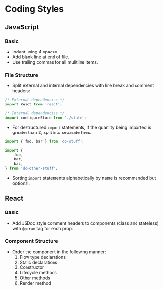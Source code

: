 # Coding Styles

## JavaScript
### Basic
- Indent using 4 spaces.
- Add blank line at end of file.
- Use trailing commas for all mulitline items.

### File Structure
- Split external and internal dependencies with line break and comment headers:
```javascript
/* External dependencies */
import React from 'react';

/* Internal dependencies */
import configureStore from './state';
```

- For destructured `import` statements, if the quantity being imported is greater than 2, split into separate lines:
```javascript
import { foo, bar } from 'do-stuff';

import {
    foo,
    bar,
    baz,
} from 'do-other-stuff';
```
- Sorting `import` statements alphabetically by name is recommended but optional.

## React
### Basic
- Add JSDoc style comment headers to components (class and stateless) with `@param` tag for each prop.

### Component Structure
- Order the component in the following manner:
    1. Flow type declarations
    2. Static declarations
    3. Constructor
    4. Lifecycle methods
    5. Other methods
    6. Render method
